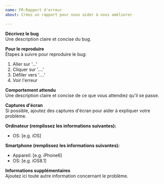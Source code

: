 ```yaml
---
name: FR:Rapport d'erreur
about: Créez un rapport pour nous aider à nous améliorer

---
```


**Décrivez le bug**  
Une description claire et concise du bug.

**Pour le reproduire**  
Étapes à suivre pour reproduire le bug:
1. Aller sur '...'
2. Cliquer sur '....'
3. Défiler vers '....'
4. Voir l'erreur

**Comportement attendu**  
Une description claire et concise de ce que vous attendiez qu'il se passe.

**Captures d'écran**  
Si possible, ajoutez des captures d'écran pour aider à expliquer votre problème.

**Ordinateur (remplissez les informations suivantes):**  
 - OS: [e.g. iOS]

**Smartphone (remplissez les informations suivantes):**  
 - Appareil: [e.g. iPhone6]
 - OS: [e.g. iOS8.1]

**Informations supplémentaires**  
Ajoutez ici toute autre information concernant le problème.

